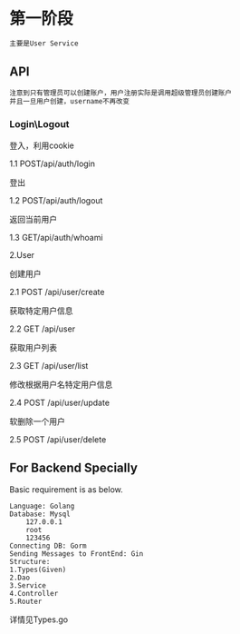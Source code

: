 # 第一阶段
```txt
主要是User Service
```

## API
```txt
注意到只有管理员可以创建账户，用户注册实际是调用超级管理员创建账户
并且一旦用户创建，username不再改变
```
### Login\Logout
登入，利用cookie

1.1 POST/api/auth/login

登出

1.2 POST/api/auth/logout

返回当前用户

1.3 GET/api/auth/whoami

2.User

创建用户

2.1 POST /api/user/create

获取特定用户信息

2.2 GET /api/user

获取用户列表

2.3 GET /api/user/list

修改根据用户名特定用户信息

2.4 POST /api/user/update

软删除一个用户

2.5 POST /api/user/delete

## For Backend Specially

Basic requirement is as below.
```
Language: Golang
Database: Mysql
    127.0.0.1
    root
    123456
Connecting DB: Gorm
Sending Messages to FrontEnd: Gin
Structure:
1.Types(Given)
2.Dao
3.Service
4.Controller
5.Router 
```
详情见Types.go
